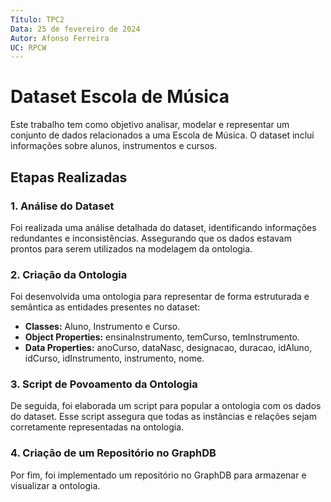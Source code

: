 ```yaml
---
Título: TPC2
Data: 25 de fevereiro de 2024
Autor: Afonso Ferreira
UC: RPCW
---
```


# Dataset Escola de Música

Este trabalho tem como objetivo analisar, modelar e representar um conjunto de dados relacionados a uma Escola de Música. O dataset inclui informações sobre alunos, instrumentos e cursos.

## Etapas Realizadas

### 1. Análise do Dataset

Foi realizada uma análise detalhada do dataset, identificando informações redundantes e inconsistências. Assegurando que os dados estavam prontos para serem utilizados na modelagem da ontologia.

### 2. Criação da Ontologia

Foi desenvolvida uma ontologia para representar de forma estruturada e semântica as entidades presentes no dataset:

- **Classes:** Aluno, Instrumento e Curso.
- **Object Properties:** ensinaInstrumento, temCurso, temInstrumento.
- **Data Properties:** anoCurso, dataNasc, designacao, duracao, idAluno, idCurso, idInstrumento, instrumento, nome.

### 3. Script de Povoamento da Ontologia

De seguida, foi elaborada um script para popular a ontologia com os dados do dataset. Esse script assegura que todas as instâncias e relações sejam corretamente representadas na ontologia.

### 4. Criação de um Repositório no GraphDB

Por fim, foi implementado um repositório no GraphDB para armazenar e visualizar a ontologia.
